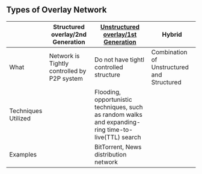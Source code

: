 ## Types of Overlay Network

||Structured overlay/2nd Generation|[Unstructured overlay/1st Generation](Unstructured_Overlay)|Hybrid|
|---|---|---|---|
|What|Network is Tightly controlled by P2P system|Do not have tightl controlled structure|Combination of Unstructured and Structured|
|Techniques Utilized||Flooding, opportunistic techniques, such as random walks and expanding-ring time-to-live(TTL) search||
|Examples||BitTorrent, News distribution network||
